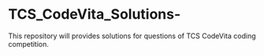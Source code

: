 # TCS_CodeVita_Solutions-
This repository will provides solutions for questions of TCS CodeVita coding competition.

